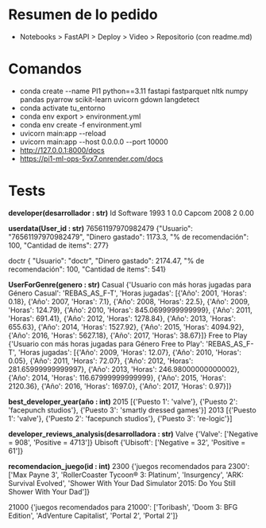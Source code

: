 # Resumen de lo pedido
- Notebooks > FastAPI > Deploy > Video > Repositorio (con readme.md)

# Comandos
- conda create --name PI1 python==3.11 fastapi fastparquet nltk numpy pandas pyarrow scikit-learn uvicorn gdown langdetect
- conda activate tu_entorno
- conda env export > environment.yml
- conda env create -f environment.yml
- uvicorn main:app --reload
- uvicorn main:app --host 0.0.0.0 --port 10000
- http://127.0.0.1:8000/docs
- https://pi1-ml-ops-5vx7.onrender.com/docs


# Tests
**developer(desarrollador : str)**
Id Software		1993                  1                       0.0
Capcom			2008                  2                       0.00

**userdata(User_id : str)**
76561197970982479 {"Usuario": "76561197970982479",  "Dinero gastado": 1173.3,  "% de recomendación": 100,  "Cantidad de items": 277}

doctr {  "Usuario": "doctr",  "Dinero gastado": 2174.47,  "% de recomendación": 100,  "Cantidad de items": 541}

**UserForGenre(genero : str)**
Casual {'Usuario con más horas jugadas para Género Casual': 'REBAS_AS_F-T', 'Horas jugadas': [{'Año': 2001, 'Horas': 0.18}, {'Año': 2007, 'Horas': 7.1}, {'Año': 2008, 'Horas': 22.5}, {'Año': 2009, 'Horas': 124.79}, {'Año': 2010, 'Horas': 845.0699999999999}, {'Año': 2011, 'Horas': 691.41}, {'Año': 2012, 'Horas': 1278.84}, {'Año': 2013, 'Horas': 655.63}, {'Año': 2014, 'Horas': 1527.92}, {'Año': 2015, 'Horas': 4094.92}, {'Año': 2016, 'Horas': 5627.18}, {'Año': 2017, 'Horas': 38.67}]}
Free to Play {'Usuario con más horas jugadas para Género Free to Play': 'REBAS_AS_F-T', 'Horas jugadas': [{'Año': 2009, 'Horas': 12.07}, {'Año': 2010, 'Horas': 0.05}, {'Año': 2011, 'Horas': 72.07}, {'Año': 2012, 'Horas': 281.65999999999997}, {'Año': 2013, 'Horas': 246.98000000000002}, {'Año': 2014, 'Horas': 116.67999999999999}, {'Año': 2015, 'Horas': 2120.36}, {'Año': 2016, 'Horas': 1697.0}, {'Año': 2017, 'Horas': 0.97}]}


**best_developer_year(año : int)**
2015 [{'Puesto 1': 'valve'}, {'Puesto 2': 'facepunch studios'}, {'Puesto 3': 'smartly dressed games'}]
2013 [{'Puesto 1': 'valve'}, {'Puesto 2': 'facepunch studios'}, {'Puesto 3': 're-logic'}]

**developer_reviews_analysis(desarrolladora : str)**
Valve {'Valve': ['Negative = 908', 'Positive = 4713']}
Ubisoft {'Ubisoft': ['Negative = 32', 'Positive = 61']}

**recomendacion_juego(id : int)**
2300 {'juegos recomendados para 2300': ['Max Payne 3', 'RollerCoaster Tycoon® 3: Platinum', 'Insurgency', 'ARK: Survival Evolved', 'Shower With Your Dad Simulator 2015: Do You Still Shower With Your Dad']}

21000 {'juegos recomendados para 21000': ['Toribash', 'Doom 3: BFG Edition', 'AdVenture Capitalist', 'Portal 2', 'Portal 2']}
